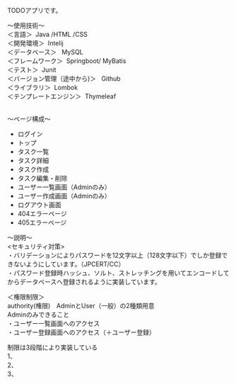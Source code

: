 TODOアプリです。<br>

～使用技術～<br>
＜言語＞ 
 &nbsp;Java /HTML /CSS<br> 
 ＜開発環境＞
 &nbsp;Intelij<br> 
 ＜データベース＞
 &nbsp; MySQL<br>
＜フレームワーク＞
 &nbsp;Springboot/ MyBatis<br>
＜テスト＞
 &nbsp;Junit<br>
＜バージョン管理（途中から)＞
&nbsp; Github<br>
＜ライブラリ＞
&nbsp;Lombok <br>
＜テンプレートエンジン＞
 &nbsp;Thymeleaf<br><br>


～ページ構成～
<ul>
  <li>ログイン</li>
  <li>トップ</li>
  <li>タスク一覧</li>
  <li>タスク詳細</li>
  <li>タスク作成</li>
  <li>タスク編集・削除</li>
  <li>ユーザー一覧画面（Adminのみ）</li>
  <li>ユーザー作成画面（Adminのみ）</li>
  <li>ログアウト画面</li>
  <li>404エラーページ</li>
  <li>405エラーページ</li>
</ul>

～説明～<br>
<セキュリティ対策><br>
・バリデーションによりパスワードを12文字以上（128文字以下）でしか登録できないようにしています。（JPCERT/CC）<br>
・パスワード登録時ハッシュ、ソルト、ストレッチングを用いてエンコードしてからデータベースへ登録されるように実装しています。

＜権限制限＞<br>
authority(権限)　AdminとUser（一般）の2種類用意<br>
Adminのみできること<br>
・ユーザー一覧画面へのアクセス<br>
・ユーザー登録画面へのアクセス（＋ユーザー登録）

制限は3段階により実装している<br>
1、<br>
2、<br>
3、<br>



